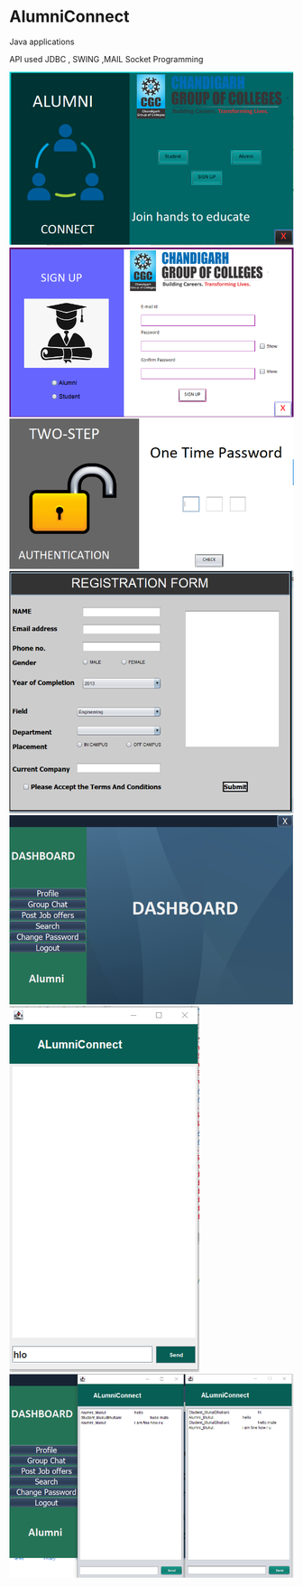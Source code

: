 # AlumniConnect
Java applications

API used JDBC , SWING ,MAIL
Socket Programming


![Front page](https://raw.githubusercontent.com/bhutianimukul/AlumniConnect/main/previewimages/front.PNG)
![Signup screen](https://raw.githubusercontent.com/bhutianimukul/AlumniConnect/main/previewimages/signup.PNG)
![otp](https://raw.githubusercontent.com/bhutianimukul/AlumniConnect/main/previewimages/otp.PNG)
![Registration screen](https://raw.githubusercontent.com/bhutianimukul/AlumniConnect/main/previewimages/reg.PNG)
![dashboard](https://raw.githubusercontent.com/bhutianimukul/AlumniConnect/main/previewimages/dash.PNG)
![Chat screen](https://raw.githubusercontent.com/bhutianimukul/AlumniConnect/main/previewimages/chat.PNG)
![chat](https://github.com/bhutianimukul/AlumniConnect/blob/main/previewimages/chat1.PNG)
